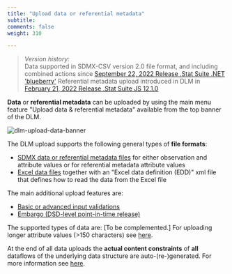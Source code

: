 ```yaml
---
title: "Upload data or referential metadata"
subtitle: 
comments: false
weight: 310

---
```


> *Version history:*  
> Data supported in SDMX-CSV version 2.0 file format, and including combined actions since [September 22, 2022 Release .Stat Suite .NET 'blueberry'](https://sis-cc.gitlab.io/dotstatsuite-documentation/changelog/#september-22-2022)
> Referential metadata upload introduced in DLM in [February 21, 2022 Release .Stat Suite JS 12.1.0](https://sis-cc.gitlab.io/dotstatsuite-documentation/changelog/#february-21-2022)

**Data** or **referential metadata** can be uploaded by using the main menu feature "Upload data & referential metadata" available from the top banner of the DLM.

![dlm-upload-data-banner](/dotstatsuite-documentation/images/dlm-upload-data-sdmx-banner.png)

The DLM upload supports the following general types of **file formats**:  
- [SDMX data or referential metadata files](https://sis-cc.gitlab.io/dotstatsuite-documentation/using-dlm/manage-data/upload-data/upload-data-and-metadata/) for either observation and attribute values or for referential metadata attribute values
- [Excel data files](https://sis-cc.gitlab.io/dotstatsuite-documentation/using-dlm/manage-data/upload-data/upload-data-edd/) together with an "Excel data definition (EDD)" xml file that defines how to read the data from the Excel file  

The main additional upload features are:  
- [Basic or advanced input validations](https://sis-cc.gitlab.io/dotstatsuite-documentation/using-dlm/manage-data/upload-data/data-validation/)
- [Embargo (DSD-level point-in-time release)](https://sis-cc.gitlab.io/dotstatsuite-documentation/using-dlm/manage-data/upload-data/point-in-time/)

The supported types of data are: [To be complemented.] For uploading longer attribute values (>150 characters) see [here](https://sis-cc.gitlab.io/dotstatsuite-documentation/using-dlm/manage-structures/upload-structure/text-attribute-length).

At the end of all data uploads the **actual content constraints** of **all** dataflows of the underlying data structure are auto-(re-)generated. For more information see [here](https://sis-cc.gitlab.io/dotstatsuite-documentation/using-api/data/#auto-generation-of-actual-content-constraints).

